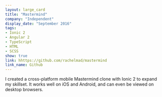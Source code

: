 ```yaml
---
layout: large_card
title: "Mastermind"
company: "Independent"
display_date: "September 2016"
tags: 
- Ionic 2
- Angular 2
- TypeScript
- HTML
- SCSS
show: true
link: hhttps://github.com/rachelmad/mastermind
link_name: Github
---
```


I created a cross-platform mobile Mastermind clone with Ionic 2 to expand my skillset. It works well on iOS and Android, and can even be viewed on desktop browsers. 